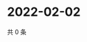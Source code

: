 # 2022-02-02

共 0 条

<!-- BEGIN WEIBO -->
<!-- 最后更新时间 Wed Feb 02 2022 08:34:50 GMT+0800 (China Standard Time) -->

<!-- END WEIBO -->
